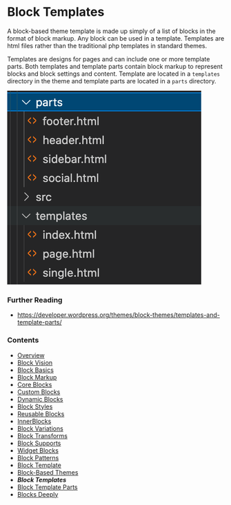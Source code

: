 # Block Templates

A block-based theme template is made up simply of a list of blocks in the format of block markup. Any block can be used in a template. Templates are html files rather than the traditional php templates in standard themes. 

Templates are designs for pages and can include one or more template parts. Both templates and template parts contain block markup to represent blocks and block settings and content. Template are located in a `templates` directory in the theme and template parts are located in a `parts` directory.

![block template directory](images/block-templates-and-parts.png)

### Further Reading
- https://developer.wordpress.org/themes/block-themes/templates-and-template-parts/
### Contents
- [Overview](01-overview.md)
- [Block Vision](02-block-vision.md)
- [Block Basics](03-block-basics.md)
- [Block Markup](04-block-markup.md)
- [Core Blocks](05-core-blocks.md)
- [Custom Blocks](06-custom-blocks.md)
- [Dynamic Blocks](07-dynamic-blocks.md)
- [Block Styles](08-block-styles.md)
- [Reusable Blocks](09-reusable-blocks.md)
- [InnerBlocks](10-innerblocks.md)
- [Block Variations](11-block-variations.md)
- [Block Transforms](12-block-transforms.md)
- [Block Supports](13-block-supports.md)
- [Widget Blocks](14-widget-blocks.md)
- [Block Patterns](15-block-paterns.md)
- [Block Template](16-block-template.md)
- [Block-Based Themes](17-block-based-themes.md)
- ***Block Templates***
- [Block Template Parts](19-block-template-parts.md)
- [Blocks Deeply](20-blocks-deeply.md)